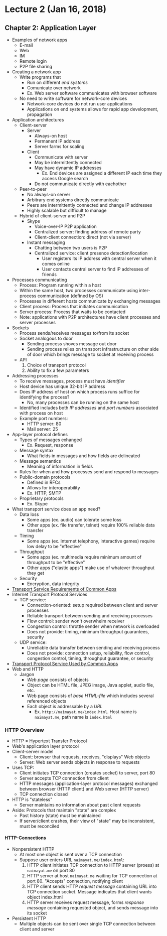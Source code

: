 # Lecture 2 (Jan 16, 2018)
## Chapter 2: Application Layer
* Examples of network apps
  * E-mail
  * Web
  * IM
  * Remote login
  * P2P file sharing
* Creating a network app
  * Write programs that
    * Run on different *end systems*
    * Comunicate over network
    * Ex. Web server software communicates with browser software
  * No need to write software for network-core devices
    * Network-core devices do not run user applications
    * Applications on end systems allows for rapid app development, propagation
* Application architectures
  * Client-server
    * Server
      * Always-on host
      * Permanent IP address
      * Server farms for scaling
    * Client  
      * Communicate with server
      * May be intermittently connected
      * May have dynamic IP addresses
        * Ex. End devices are assigned a different IP each time they access Google search
      * Do not communicate directly with eachother
  * Peer-to-peer
    * No always-on server
    * Arbitrary end systems directly communicate
    * Peers are intermittently connected and change IP addresses
    * Highly scalable but difficult to manage
  * Hybrid of client-server and P2P
    * Skype
      * Voice-over-IP P2P application
      * Centralized server: finding address of remote party
      * Client-client connection: direct (not via server)
    * Instant messaging
      * Chatting between two users is P2P
      * Centralized service: client presence detection/location
        * User registers its IP address with central server when it comes online
        * User contacts central server to find IP addresses of friends
 * Processes communicating
   * Process: Program running within a host
   * Within the same host, two processes communicate using inter-process communication (defined by OS)
   * Processes in different hosts communicate by exchanging messages
   * Client process: Process that initiates communication
   * Server process: Process that waits to be contacted
   * Note: applications with P2P architectures have client processes and server processes
 * Sockets
   * Process sends/receives messages to/from its socket
   * Socket analogous to door
     * Sending process shoves message out door
     * Sending process relies on transport infrastructure on other side of door which brings message to socket at receiving process
   * API
     1. Choice of transport protocol
     2. Ability to fix a few parameters
 * Addressing processes
   * To receive messages, process must have *identifier*
   * Host device has unique 32-bit IP address
   * Does IP address of host on which process runs suffice for identifying the process?
     * No, many processes can be running on the same host
   * Identified includes both *IP addresses* and *port numbers* associated with process on host
   * Example port numbers:
     * HTTP server: 80
     * Mail server: 25
 * App-layer protocol defines
   * Types of messages exhanged
     * Ex. Request, response
   * Message syntax
     * What fields in messages and how fields are delineated
   * Message semantics
     * Meaning of information in fields
   * Rules for when and how processes send and respond to messages
   * Public-domain protocols
     * Defined in RFCs
     * Allows for interoperability
     * Ex. HTTP, SMTP
   * Proprietary protocols
     * Ex. Skype
* What transport service does an app need?
  * Data loss
    * Some apps (ex. audio) can tolerate some loss
    * Other apps (ex. file transfer, telnet) require 100% reliable data transfer
  * Timing
    * Some apps (ex. Internet telephony, interactive games) require low delay to be "effective"
  * Throughput
    * Some apps (ex. multimedia require minimum amount of throughput to be "effective"
    * Other apps ("elastic apps") make use of whatever throughput they get
  * Security
    * Encryption, data integrity
* [Transport Service Requirements of Common Apps](https://www.cs.umd.edu/~shankar/417-F01/Slides/chapter2a-aus/img007.gif)
* Internet Transport Protocol Services
  * TCP service:
    * Connection-oriented: setup required between client and server processes
    * Reliable transport between sending and receiving processes
    * Flow control: sender won't overwhelm receiver
    * Congestion control: throttle sender when network is overloaded
    * Does not provide: timing, minimum throughput guarantees, security
  * UDP service:
    * Unreliable data transfer between sending and receiving process
    * Does not provide: connection setup, reliability, flow control, congestion control, timing, throughput guarantee, or security
* [Transport Protocol Service Used by Common Apps](http://users.ece.utexas.edu/~valvano/Volume1/E-Book/C16_InternetOfThings_files/c16-image014.gif)
* Web and HTTP
  * Jargon
    * *Web page* consists of objects
    * Object can be HTML file, JPEG image, Java applet, audio file, etc.
    * Web page consists of *base HTML-file* which includes several referenced objects
    * Each object is addressable by a *URL*
      * Ex. `http://naimayat.me/index.html`. Host name is `naimayat.me`, path name is `index.html`
### HTTP Overview
* HTTP = Hypertext Transfer Protocol
* Web's application layer protocol
* Client-server model
  * Client: browser that requests, receives, "displays" Web objects
  * Server: Web server sends objects in response to requests
* Uses TCP:
  * Client initiates TCP connection (creates socket) to server, port 80
  * Server accepts TCP connection from client
  * HTTP messages (application-layer protocol messages) exchanged between browser (HTTP client) and Web server (HTTP server)
  * TCP connection closed
* HTTP is "stateless"
  * Server maintains no information about past client requests
* Aside: Protocols that maintain "state" are complex
  * Past history (state) must be maintained
  * If server/client crashes, their view of "state" may be inconsistent, must be reconciled
#### HTTP-Connections
* Nonpersistent HTTP
  * At most one object is sent over a TCP connection
  * Suppose user enters URL `naimayat.me/index.html`:
    1. HTTP client initiates TCP connection to HTTP server (proess) at `naimayat.me` on port 80
    2. HTTP server at host `naimayat.me` waiting for TCP connection at port 80. "Accepts" connection, notifying client
    3. HTTP client sends HTTP *request message* containing URL into TCP connection socket. Message indicates that client wants object index.html
    4. HTTP server receives request message, forms *response message* containing requested object, and sends message into its socket
* Persistent HTTP
  * Multiple objects can be sent over single TCP connection between client and server
